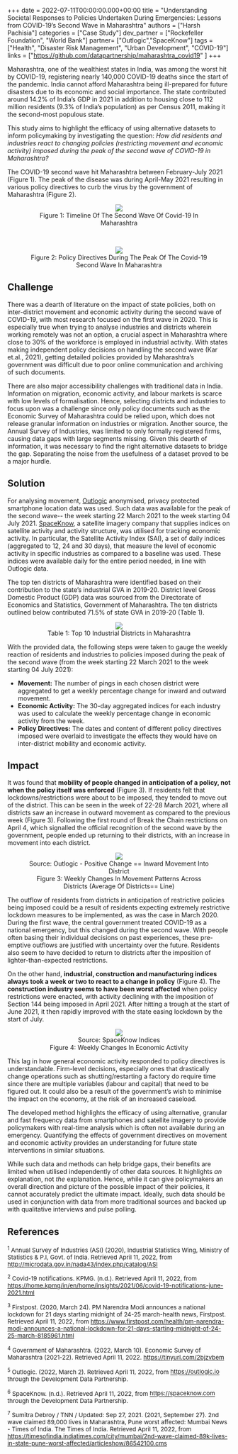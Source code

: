 +++
date = 2022-07-11T00:00:00.000+00:00
title = "Understanding Societal Responses to Policies Undertaken During Emergencies: Lessons from COVID-19’s Second Wave in Maharashtra"
authors = ["Harsh Pachisia"]
categories = ["Case Study"]
dev_partner = ["Rockefeller Foundation", "World Bank"]
partner= ["Outlogic","SpaceKnow"]
tags = ["Health", "Disaster Risk Management", "Urban Development", "COVID-19"]
links = ["https://github.com/datapartnership/maharashtra_covid19"
]
+++

Maharashtra, one of the wealthiest states in India, was among the worst hit by COVID-19, registering nearly 140,000 COVID-19 deaths since the start of the pandemic. India cannot afford Maharashtra being ill-prepared for future disasters due to its economic and social importance. The state contributed around 14.2% of India’s GDP in 2021 in addition to housing close to 112 million residents (9.3% of India’s population) as per Census 2011, making it the second-most populous state.

This study aims to highlight the efficacy of using alternative datasets to inform policymaking by investigating the question: *How did residents and industries react to changing policies (restricting movement and economic activity) imposed during the peak of the second wave of COVID-19 in Maharashtra?*

The COVID-19 second wave hit Maharashtra between February-July 2021 (Figure 1). The peak of the disease was during April-May 2021 resulting in various policy directives to curb the virus by the government of Maharashtra (Figure 2).

<figure align="center">
  <img src="/updates/lessons-from-covid-19-second-wave-in-maharashtra/maharashtra_1.png">
  <figcaption> <center> Figure 1: Timeline Of The Second Wave Of Covid-19 In Maharashtra </center> </figcaption>
</figure>

<br>

<figure align="center">
  <img src="/updates/lessons-from-covid-19-second-wave-in-maharashtra/maharashtra_2.png">
  <figcaption>  <center> Figure 2: Policy Directives During The Peak Of The Covid-19 Second Wave In Maharashtra</center> </figcaption>
</figure>

## Challenge

There was a dearth of literature on the impact of state policies, both on inter-district movement and economic activity during the second wave of COVID-19, with most research focused on the first wave in 2020. This is especially true when trying to analyse industries and districts wherein working remotely was not an option, a crucial aspect in Maharashtra where close to 30% of the workforce is employed in industrial activity. With states making independent policy decisions on handling the second wave (Kar et.al., 2021), getting detailed policies provided by Maharashtra’s government was difficult due to poor online communication and archiving of such documents.

There are also major accessibility challenges with traditional data in India. Information on migration, economic activity, and labour markets is scarce with low levels of formalisation. Hence, selecting districts and industries to focus upon was a challenge since only policy documents such as the Economic Survey of Maharashtra could be relied upon, which does not release granular information on industries or migration. Another source, the Annual Survey of Industries, was limited to only formally registered firms, causing data gaps with large segments missing. Given this dearth of information, it was necessary to find the right alternative datasets to bridge the gap. Separating the noise from the usefulness of a dataset proved to be a major hurdle.

## Solution

For analysing movement, [Outlogic](https://outlogic.io/) anonymised, privacy protected smartphone location data was used. Such data was available for the peak of the second wave-- the week starting 22 March 2021 to the week starting 04 July 2021. [SpaceKnow](https://spaceknow.com/), a satellite imagery company that supplies indices on satellite activity and activity structure, was utilised for tracking economic activity. In particular, the Satellite Activity Index (SAI), a set of daily indices (aggregated to 12, 24 and 30 days), that measure the level of economic activity in specific industries as compared to a baseline was used. These indices were available daily for the entire period needed, in line with Outlogic data.

The top ten districts of Maharashtra were identified based on their contribution to the state’s industrial GVA in 2019-20. District level Gross Domestic Product (GDP) data was sourced from the Directorate of Economics and Statistics, Government of Maharashtra. The ten districts outlined below contributed 71.5% of state GVA in 2019-20 (Table 1).

<figure align="center">
  <img src="/updates/lessons-from-covid-19-second-wave-in-maharashtra/maharashtra_3.png">
  <figcaption>  <center> Table 1: Top 10 Industrial Districts in Maharashtra
  </center> </figcaption>
</figure>

With the provided data, the following steps were taken to gauge the weekly reaction of residents and industries to policies imposed during the peak of the second wave (from the week starting 22 March 2021 to the week starting 04 July 2021):

* **Movement:** The number of pings in each chosen district were aggregated to get a weekly percentage change for inward and outward movement.
* **Economic Activity:** The 30-day aggregated indices for each industry was used to calculate the weekly percentage change in economic activity from the week.
* **Policy Directives:** The dates and content of different policy directives imposed were overlaid to investigate the effects they would have on inter-district mobility and economic activity.

## Impact

It was found that **mobility of people changed in anticipation of a policy, not when the policy itself was enforced** (Figure 3). If residents felt that lockdowns/restrictions were about to be imposed, they tended to move out of the district. This can be seen in the week of 22-28 March 2021, where all districts saw an increase in outward movement as compared to the previous week (Figure 3). Following the first round of Break the Chain restrictions on April 4, which signalled the official recognition of the second wave by the government, people ended up returning to their districts, with an increase in movement into each district.

<figure align="center">
  <img src="/updates/lessons-from-covid-19-second-wave-in-maharashtra/maharashtra_4.png">
  <figcaption>  <center> Source: Outlogic - Positive Change == Inward Movement Into District
  <figcaption>  <center> Figure 3: Weekly Changes In Movement Patterns Across Districts (Average Of Districts== Line)
  </center> </figcaption>
</figure>

The outflow of residents from districts in anticipation of restrictive policies being imposed could be a result of residents expecting extremely restrictive lockdown measures to be implemented, as was the case in March 2020. During the first wave, the central government treated COVID-19 as a national emergency, but this changed during the second wave. With people often basing their individual decisions on past experiences, these pre-emptive outflows are justified with uncertainty over the future. Residents also seem to have decided to return to districts after the imposition of lighter-than-expected restrictions.

On the other hand, **industrial, construction and manufacturing indices always took a week or two to react to a change in policy** (Figure 4). The **construction industry seems to have been worst affected** when policy restrictions were enacted, with activity declining with the imposition of Section 144 being imposed in April 2021. After hitting a trough at the start of June 2021, it then rapidly improved with the state easing lockdown by the start of July.

<figure align="center">
  <img src="/updates/lessons-from-covid-19-second-wave-in-maharashtra/maharashtra_5.png">
  <figcaption>  <center> Source: SpaceKnow Indices
  <figcaption>  <center> Figure 4: Weekly Changes In Economic Activity
  </center> </figcaption>
</figure>

This lag in how general economic activity responded to policy directives is understandable. Firm-level decisions, especially ones that drastically change operations such as shutting/restarting a factory do require time since there are multiple variables (labour and capital) that need to be figured out. It could also be a result of the government’s wish to minimise the impact on the economy, at the risk of an increased caseload.

The developed method highlights the efficacy of using alternative, granular and fast frequency data from smartphones and satellite imagery to provide policymakers with real-time analysis which is often not available during an emergency. Quantifying the effects of government directives on movement and economic activity provides an understanding for future state interventions in similar situations.

While such data and methods can help bridge gaps, their benefits are limited when utilised independently of other data sources. It highlights *an* explanation, not *the* explanation. Hence, while it can give policymakers an overall direction and picture of the possible impact of their policies, it cannot accurately predict the ultimate impact. Ideally, such data should be used in conjunction with data from more traditional sources and backed up with qualitative interviews and pulse polling.

## References

<span style="font-size:10pt;">

 <a id="note1"> <sup>1</sup> Annual Survey of Industries (ASI) (2020), Industrial Statistics Wing, Ministry of Statistics & P.I, Govt. of India. Retrieved April 11, 2022, from <http://microdata.gov.in/nada43/index.php/catalog/ASI> </a>

 <a id="note2"> <sup>2</sup>  Covid-19 notifications. KPMG. (n.d.). Retrieved April 11, 2022, from <https://home.kpmg/in/en/home/insights/2021/06/covid-19-notifications-june-2021.html> </a>

 <a id="note3"> <sup>3</sup> Firstpost. (2020, March 24). PM Narendra Modi announces a national lockdown for 21 days starting midnight of 24-25 march-health news, Firstpost. Retrieved April 11, 2022, from <https://www.firstpost.com/health/pm-narendra-modi-announces-a-national-lockdown-for-21-days-starting-midnight-of-24-25-march-8185961.html> </a>

 <a id="note4"> <sup>4</sup> Government of Maharashtra. (2022, March 10). Economic Survey of Maharashtra (2021-22). Retrieved April 11, 2022. <https://tinyurl.com/2bjzvbem>  </a>

 <a id="note4"> <sup>5</sup> Outlogic. (2022, March 2). Retrieved April 11, 2022, from <https://outlogic.io> through the Development Data Partnership.</a>

 <a id="note4"> <sup>6</sup> SpaceKnow. (n.d.). Retrieved April 11, 2022, from <https://spaceknow.com>   through the Development Data Partnership.</a>

 <a id="note4"> <sup>7</sup> Sumitra Debroy / TNN / Updated: Sep 27, 2021. (2021, September 27). 2nd wave claimed 89,000 lives in Maharashtra, Pune worst affected: Mumbai News - Times of India. The Times of India. Retrieved April 11, 2022, from <https://timesofindia.indiatimes.com/city/mumbai/2nd-wave-claimed-89k-lives-in-state-pune-worst-affected/articleshow/86542100.cms>   </a>

 </span>
